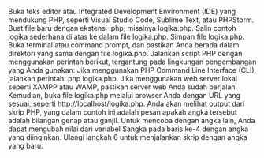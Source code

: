 Buka teks editor atau Integrated Development Environment (IDE) yang mendukung PHP, seperti Visual Studio Code, Sublime Text, atau PHPStorm.
Buat file baru dengan ekstensi .php, misalnya logika.php.
Salin contoh logika sederhana di atas ke dalam file logika.php.
Simpan file logika.php.
Buka terminal atau command prompt, dan pastikan Anda berada dalam direktori yang sama dengan file logika.php.
Jalankan script PHP dengan menggunakan perintah berikut, tergantung pada lingkungan pengembangan yang Anda gunakan:
Jika menggunakan PHP Command Line Interface (CLI), jalankan perintah: php logika.php.
Jika menggunakan web server lokal seperti XAMPP atau WAMP, pastikan server web Anda sudah berjalan. Kemudian, buka file logika.php melalui browser Anda dengan URL yang sesuai, seperti http://localhost/logika.php.
Anda akan melihat output dari skrip PHP, yang dalam contoh ini adalah pesan apakah angka tersebut adalah bilangan genap atau ganjil.
Untuk mencoba dengan angka lain, Anda dapat mengubah nilai dari variabel $angka pada baris ke-4 dengan angka yang diinginkan.
Ulangi langkah 6 untuk menjalankan skrip dengan angka yang baru.